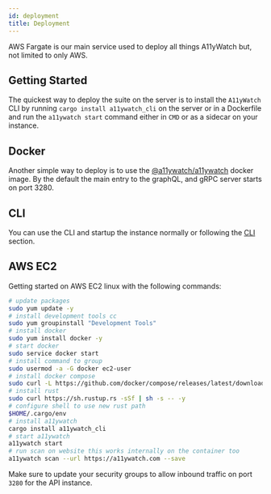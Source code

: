 ```yaml
---
id: deployment
title: Deployment
---
```


AWS Fargate is our main service used to deploy all things A11yWatch but, not limited to only AWS.

## Getting Started

The quickest way to deploy the suite on the server is to install the `A11yWatch` CLI by running `cargo install a11ywatch_cli` on the server or in a Dockerfile and run the `a11ywatch start` command either in `CMD` or as a sidecar on your instance.

## Docker

Another simple way to deploy is to use the [@a11ywatch/a11ywatch](https://hub.docker.com/r/a11ywatch/a11ywatch) docker image. By the default the main entry to the graphQL, and gRPC server starts on port 3280.

## CLI

You can use the CLI and startup the instance normally or following the [CLI](./cli.md#deploying-remotely) section.

## AWS EC2

Getting started on AWS EC2 linux with the following commands:

```sh
# update packages
sudo yum update -y
# install development tools cc
sudo yum groupinstall "Development Tools"
# install docker
sudo yum install docker -y
# start docker
sudo service docker start
# install command to group
sudo usermod -a -G docker ec2-user
# install docker compose
sudo curl -L https://github.com/docker/compose/releases/latest/download/docker-compose-$(uname -s)-$(uname -m) -o /usr/local/bin/docker-compose
# install rust
sudo curl https://sh.rustup.rs -sSf | sh -s -- -y
# configure shell to use new rust path
$HOME/.cargo/env
# install a11ywatch
cargo install a11ywatch_cli
# start a11ywatch
a11ywatch start
# run scan on website this works internally on the container too
a11ywatch scan --url https://a11ywatch.com --save
```

Make sure to update your security groups to allow inbound traffic on port `3280` for the API instance.
